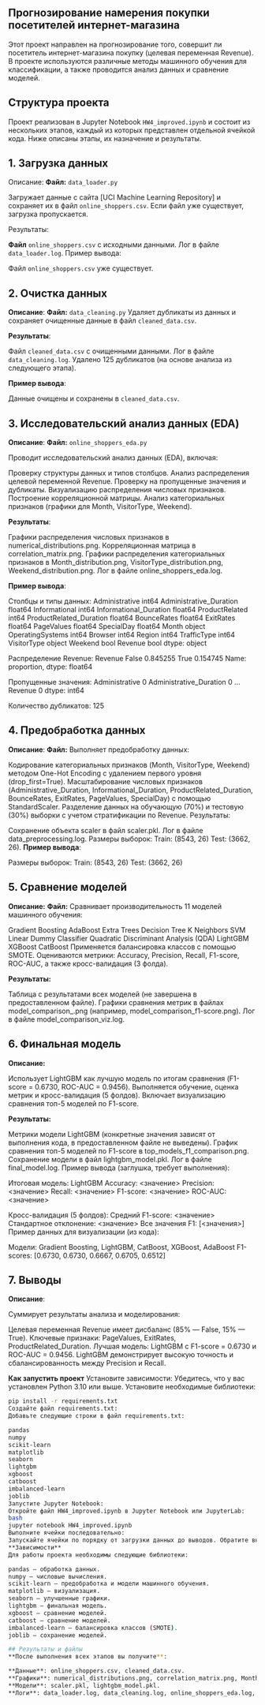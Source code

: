 ## Прогнозирование намерения покупки посетителей интернет-магазина

Этот проект направлен на прогнозирование того, совершит ли посетитель интернет-магазина покупку (целевая переменная Revenue). В проекте используются различные методы машинного обучения для классификации, а также проводится анализ данных и сравнение моделей.

## Структура проекта
Проект реализован в Jupyter Notebook `HW4_improved.ipynb` и состоит из нескольких этапов, каждый из которых представлен отдельной ячейкой кода. Ниже описаны этапы, их назначение и результаты.

## 1. Загрузка данных
Описание:
**Файл:** `data_loader.py`

Загружает данные с сайта [UCI Machine Learning Repository] и сохраняет их в файл `online_shoppers.csv`. Если файл уже существует, загрузка пропускается.

Результаты:

**Файл** `online_shoppers.csv` с исходными данными.
Лог в файле `data_loader.log`.
Пример вывода:

Файл `online_shoppers.csv` уже существует.

## 2. Очистка данных
**Описание**:
**Файл:** `data_cleaning.py` 
Удаляет дубликаты из данных и сохраняет очищенные данные в файл `cleaned_data.csv`.

**Результаты**:

Файл `cleaned_data.csv` с очищенными данными.
Лог в файле `data_cleaning.log`.
Удалено 125 дубликатов (на основе анализа из следующего этапа).

**Пример вывода**:

Данные очищены и сохранены в `cleaned_data.csv`.

## 3. Исследовательский анализ данных (EDA)
**Описание**:
**Файл:** `online_shoppers_eda.py`

Проводит исследовательский анализ данных (EDA), включая:

Проверку структуры данных и типов столбцов.
Анализ распределения целевой переменной Revenue.
Проверку на пропущенные значения и дубликаты.
Визуализацию распределения числовых признаков.
Построение корреляционной матрицы.
Анализ категориальных признаков (графики для Month, VisitorType, Weekend).

**Результаты**:

Графики распределения числовых признаков в numerical_distributions.png.
Корреляционная матрица в correlation_matrix.png.
Графики распределения категориальных признаков в Month_distribution.png, VisitorType_distribution.png, Weekend_distribution.png.
Лог в файле online_shoppers_eda.log.

**Пример вывода**:

Столбцы и типы данных:
Administrative               int64
Administrative_Duration    float64
Informational                int64
Informational_Duration     float64
ProductRelated               int64
ProductRelated_Duration    float64
BounceRates                float64
ExitRates                  float64
PageValues                 float64
SpecialDay                 float64
Month                       object
OperatingSystems             int64
Browser                      int64
Region                       int64
TrafficType                  int64
VisitorType                 object
Weekend                       bool
Revenue                       bool
dtype: object

Распределение Revenue:
Revenue
False    0.845255
True     0.154745
Name: proportion, dtype: float64

Пропущенные значения:
Administrative             0
Administrative_Duration    0
...
Revenue                    0
dtype: int64

Количество дубликатов: 125

## 4. Предобработка данных
**Описание**:
**Файл:**
Выполняет предобработку данных:

Кодирование категориальных признаков (Month, VisitorType, Weekend) методом One-Hot Encoding с удалением первого уровня (drop_first=True).
Масштабирование числовых признаков (Administrative_Duration, Informational_Duration, ProductRelated_Duration, BounceRates, ExitRates, PageValues, SpecialDay) с помощью StandardScaler.
Разделение данных на обучающую (70%) и тестовую (30%) выборки с учетом стратификации по Revenue.
Результаты:

Сохранение объекта scaler в файл scaler.pkl.
Лог в файле data_preprocessing.log.
Размеры выборок:
Train: (8543, 26)
Test: (3662, 26).
**Пример вывода**:

Размеры выборок:
Train: (8543, 26)
Test: (3662, 26)

## 5. Сравнение моделей
**Описание:**
**Файл:**
Сравнивает производительность 11 моделей машинного обучения:

Gradient Boosting
AdaBoost
Extra Trees
Decision Tree
K Neighbors
SVM Linear
Dummy Classifier
Quadratic Discriminant Analysis (QDA)
LightGBM
XGBoost
CatBoost
Применяется балансировка классов с помощью SMOTE. Оцениваются метрики: Accuracy, Precision, Recall, F1-score, ROC-AUC, а также кросс-валидация (3 фолда).

**Результаты:**

Таблица с результатами всех моделей (не завершена в предоставленном файле).
Графики сравнения метрик в файлах model_comparison_<metric>.png (например, model_comparison_f1-score.png).
Лог в файле model_comparison_viz.log.


## 6. Финальная модель
**Описание:**

Использует LightGBM как лучшую модель по итогам сравнения (F1-score = 0.6730, ROC-AUC = 0.9456). Выполняется обучение, оценка метрик и кросс-валидация (5 фолдов). Включает визуализацию сравнения топ-5 моделей по F1-score.

**Результаты:**

Метрики модели LightGBM (конкретные значения зависят от выполнения кода, в предоставленном файле не выведены).
График сравнения топ-5 моделей по F1-score в top_models_f1_comparison.png.
Сохранение модели в файл lightgbm_model.pkl.
Лог в файле final_model.log.
Пример вывода (заглушка, требует выполнения):

Итоговая модель: LightGBM
Accuracy: <значение>
Precision: <значение>
Recall: <значение>
F1-score: <значение>
ROC-AUC: <значение>

Кросс-валидация (5 фолдов):
Средний F1-score: <значение>
Стандартное отклонение: <значение>
Все значения F1: [<значения>]
Пример данных для визуализации (из кода):

Модели: Gradient Boosting, LightGBM, CatBoost, XGBoost, AdaBoost
F1-scores: [0.6730, 0.6730, 0.6667, 0.6705, 0.6512]

## 7. Выводы
**Описание**:

Суммирует результаты анализа и моделирования:

Целевая переменная Revenue имеет дисбаланс (85% — False, 15% — True).
Ключевые признаки: PageValues, ExitRates, ProductRelated_Duration.
Лучшая модель: LightGBM с F1-score = 0.6730 и ROC-AUC = 0.9456.
LightGBM демонстрирует высокую точность и сбалансированность между Precision и Recall.

**Как запустить проект**
Установите зависимости:
Убедитесь, что у вас установлен Python 3.10 или выше. Установите необходимые библиотеки:
```bash
pip install -r requirements.txt
Создайте файл requirements.txt:
Добавьте следующие строки в файл requirements.txt:

pandas
numpy
scikit-learn
matplotlib
seaborn
lightgbm
xgboost
catboost
imbalanced-learn
joblib
Запустите Jupyter Notebook:
Откройте файл HW4_improved.ipynb в Jupyter Notebook или JupyterLab:
bash
jupyter notebook HW4_improved.ipynb
Выполните ячейки последовательно:
Запускайте ячейки по порядку от загрузки данных до выводов. Обратите внимание, что ячейки "Сравнение моделей" и "Финальная модель" требуют завершения вручную, так как в предоставленном файле они не выполнены полностью.
**Зависимости**
Для работы проекта необходимы следующие библиотеки:

pandas — обработка данных.
numpy — числовые вычисления.
scikit-learn — предобработка и модели машинного обучения.
matplotlib — визуализация.
seaborn — улучшенные графики.
lightgbm — финальная модель.
xgboost — сравнение моделей.
catboost — сравнение моделей.
imbalanced-learn — балансировка классов (SMOTE).
joblib — сохранение моделей.

## Результаты и файлы
**После выполнения всех этапов вы получите**:

**Данные**: online_shoppers.csv, cleaned_data.csv.
**Графики**: numerical_distributions.png, correlation_matrix.png, Month_distribution.png, VisitorType_distribution.png, Weekend_distribution.png, model_comparison_<metric>.png (после выполнения), top_models_f1_comparison.png.
**Модели**: scaler.pkl, lightgbm_model.pkl.
**Логи**: data_loader.log, data_cleaning.log, online_shoppers_eda.log, data_preprocessing.log, model_comparison_viz.log, final_model.log.